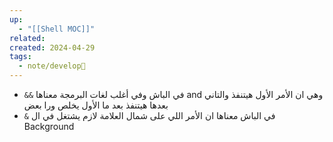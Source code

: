```yaml
---
up:
  - "[[Shell MOC]]"
related: 
created: 2024-04-29
tags:
  - note/develop🍃
---
```

- `&&` في الباش وفي أغلب لغات البرمجة معناها and وهي ان الأمر الأول هيتنفذ والتاني بعدها هيتنفذ بعد ما الأول يخلص ورا بعض
- `&` في الباش معناها ان الأمر اللي على شمال العلامة لازم يشتغل في ال Background